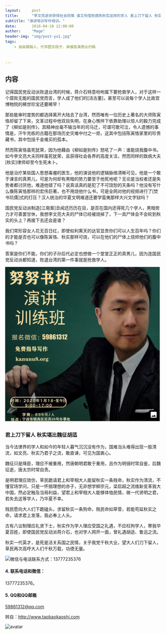 ```yaml
---
layout:     post
title:      "李文亮逝世获得社会同情 谁又怜惜抢救陈秋实这样的学人 君上刀下留人 秋实堪比魏征胡适"
subtitle: "演讲培训写作培训。"
date:       2018-04-10 12:00:00
author:     "Mage"
header-img: "img/post-yu1.jpg"
tags:
    - 自由撰稿人、代写图文段子、承接各类商业约稿


---
```


## 内容

记得国民党反动派败退台湾的时候，蒋介石特意吩咐属下要抢救学人，对于这样一个腐败无能的国民党而言，学人成了他们的[活古董]，甚至可以说每个学人比故宫博物院的稀世珍宝还要稀罕！

那些能审时度势的都选择离开大陆去了台湾，然而唯有一位历史上著名的大师陈寅恪却留了下来，文革过程中他双目失明，在身心憔悴下依靠助理以惊人的毅力完成了《柳如是别传》，其精神丝毫不输当年的司马迁，可谓可歌可泣，令人遗憾的事情是，汗牛充栋的古籍在那场历史灾难中付之一炬，这其中包括陈寅恪家里的珍贵藏书，其中包括千金难买的孤本。

然而陈寅恪虽死犹荣，因为他藉由《柳如是别传》怒吼了一声：谁能烧我腹中书。如今李文亮大夫同样虽死犹荣，且获得社会各界的高度关注，然而同样的致病大夫[秋实]律师却至今生死未卜。

他是治疗某些国人思想毒瘤的医生，他的演说他的逻辑脉络清晰可见，他是一个敢于谏言的真男儿，可是为何却有黑暗的势力要至于他死地呢？无论是当权者还是失势者都讨厌他，难道他错了吗？说真话真的是犯了不可饶恕的天条吗？他没有写什么像陈寅恪那样的宏伟巨著，也不用烧他什么书，可是全网对他的视频进行了[焚书坑儒]式的打压？汉人统治的华夏文明难道还要学蛮夷那样大兴文字狱吗？

国民党反动派制造[江南案]丑闻还历历在目，是否在国内还得死几个学人，黑暗势力才可善罢甘休，我想李文亮大夫的尸体已经被烧掉了，下一具尸体会不会轮到秋实的头上？再接下去还会是谁？

我们常形容女人花无百日红，即使权利熏天的达官显贵你们可以人生百年吗？你们的才能是否也可以像陈寅恪、秋实那样可烧，可以在他们的尸体上烧烬他们的腹中书吗？

答案是你们不能，你们的子孙后代必定也想做一个堂堂正正的真男儿，因为连国民党反动派都知道，败退台湾的第一件事就是抢救学人。



![联系方式请扫二维码](/img/yanjiang.jpg)

### 君上刀下留人 秋实堪比魏征胡适

当今法律界的学人和如今的年轻人暮气沉沉没有作为，国难当头难得出现一股清流，如文亮、秋实乃君子之流，敢直谏，可见为国衷心。

魏征只是降臣，理应不被重用，然唐朝明君敢于重用，且作为明镜时常自鉴，后魏征逝，唐太宗时常自责。

是明君理应效仿，草民跪请君上和宰相大人能留秋实一条贱命，秋实作为清流，不懂官场学问，只是一怀揣理想的赤子，无非想学柳宗元，梁启超之流维新变革我大中国，然必定触及当局利益，望君上和宰相大人能够体恤民情，做一代贤明之君，若失去这等学人，乃华夏不幸。

贱民愿向大人们下跪磕头，求留秋实一条狗命，贱民命如草菅，若能苟延秋实之命，请求君上发落，我必奉上人头。

古有八议制理应礼贤下士，秋实作为学人理应受国之礼遇，不应枉拘学人，寒我华夏百姓，即使国民党反动派蒋介石，也对学人网开一面，曾礼遇胡适、鲁迅之流。

秋实一代英才，是死是活关系国之民情，关乎我党千秋大业，望大人们刀下留人，草民再次高呼大人们千秋万载，功德无量。

![微信与电话联系方式：13777235376](/img/xiezuo.jpg)

#### 4.  联系电话和微信：

13777235376。

#### 5. QQ和QQ邮箱

59861312@qq.com

转自：http://www.taobaokaoshi.com

![avatar](https://taobaokaoshi.com/img/seo.jpg)

